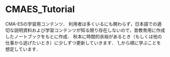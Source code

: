 # CMAES_Tutorial

CMA-ESの学習用コンテンツ．
利用者は多くいるにも関わらず，日本語での適切な説明資料および学習コンテンツが知る限り存在しないので，昔教育用に作成したノートブックをもとに作成．
秋本に時間的余裕があるとき（もしくは他の仕事から逃げたいとき）に少しずつ更新していきます．
1_から順に学ぶことを想定しています．
